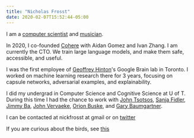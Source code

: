 ```yaml
---
title: "Nicholas Frosst"
date: 2020-02-07T15:52:44-05:00
--- 
```

I am a [computer scientist]((https://scholar.google.ca/citations?user=1yVnaTgAAAAJ&hl=en)) and [musician]((https://open.spotify.com/artist/38SKxCyfrmNWqWunb9wGHP)). 

In 2020, I co-founded [Cohere](https://cohere.ai/) with Aidan Gomez and Ivan Zhang. I am currently the CTO. We train large language models, and make them safe, accessible, and useful. 

I was the first employee of [Geoffrey Hinton](https://www.cs.toronto.edu/~hinton/)'s Google Brain lab in Toronto. I worked on machine learning research there for 3 years, focusing on capsule networks, adversarial examples, and explainability. 

I did my undergrad in Computer Science and Cognitive Science at U of T. During this time I had the chance to work with [John Tsotsos](http://www.cse.yorku.ca/~tsotsos/Tsotsos/Home.html), [Sanja Fidler](https://www.cs.utoronto.ca/~fidler/), [Jimmy Ba](https://jimmylba.github.io/), [John Vervaeke](https://cwsl.ca/team-view/john-vervaeke/), [Orion Buske](http://www.cs.toronto.edu/~buske/), and [Gary Baumgartner](http://www.cs.toronto.edu/~gfb/).

I can be contacted at nickfrosst at gmail or on [twitter](https://twitter.com/nickfrosst)

If you are curious about the birds, see [this](https://nickfrosst.github.io/flock_dynamics/)

